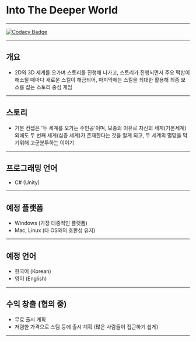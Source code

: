 # Into The Deeper World

---

[![Codacy Badge](https://app.codacy.com/project/badge/Grade/3e4c6e8ea3d4469b816942602cd14e99)](https://www.codacy.com/gh/Team-IF/into-the-deeper-world)

---

## 개요
-   2D와 3D 세계를 오가며 스토리를 진행해 나가고, 스토리가 진행되면서 주요 떡밥이 해소될 때마다 새로운 스킬이 해금되어, 마지막에는 스킬을 최대한 활용해 최종 보스를 잡는 스토리 중심 게임

---

## 스토리
-   기본 컨셉은 '두 세계를 오가는 주인공'이며, 모종의 이유로 자신의 세계(기본세계) 외에도 두 번째 세계(심층 세계)가 존재한다는 것을 알게 되고, 두 세계의 멸망을 막기위해 고군분투하는 이야기

---

## 프로그래밍 언어
-   C# (Unity)

---

## 예정 플랫폼
-   Windows (가장 대중적인 플랫폼)
-   Mac, Linux (타 OS와의 호환성 유지)

---

## 예정 언어
-   한국어 (Korean)
-   영어 (English)

---

## 수익 창출 (협의 중)
-   무료 출시 계획
-   저렴한 가격으로 스팀 등에 출시 계획 (많은 사람들이 접근하기 쉽게)

---
